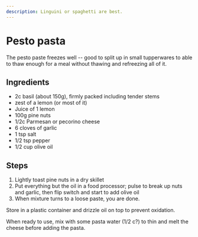 ```yaml
---
description: Linguini or spaghetti are best.
---
```


# Pesto pasta

The pesto paste freezes well -- good to split up in small tupperwares to able to thaw enough for a meal without thawing and refreezing all of it.

## Ingredients

* 2c basil \(about 150g\), firmly packed including tender stems 
* zest of a lemon \(or most of it\)
* Juice of 1 lemon
* 100g pine nuts
* 1/2c Parmesan or pecorino cheese
* 6 cloves of garlic
* 1 tsp salt
* 1/2 tsp pepper
* 1/2 cup olive oil

## Steps

1. Lightly toast pine nuts in a dry skillet
2. Put everything but the oil in a food processor; pulse to break up nuts and garlic, then flip switch and start to add olive oil
3. When mixture turns to a loose paste, you are done.

Store in a plastic container and drizzle oil on top to prevent oxidation.

When ready to use, mix with some pasta water \(1/2 c?\) to thin and melt the cheese before adding the pasta.

